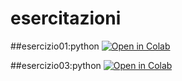 # esercitazioni

##esercizio01:python [![Open in Colab](https://colab.research.google.com/assets/colab-badge.svg)](https://colab.research.google.com/github/maddaelle/esercitazioni/blob/main/01_intro.ipynb)


##esercizio03:python [![Open in Colab](https://colab.research.google.com/assets/colab-badge.svg)](https://colab.research.google.com/github/maddaelle/esercitazioni/blob/main/Esercitazione03.ipynb)
